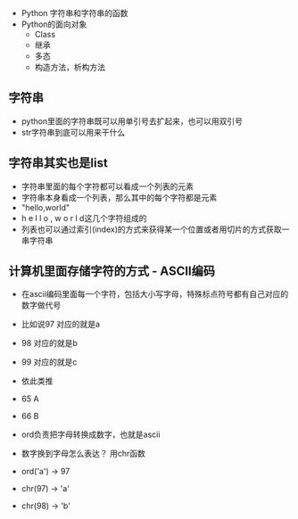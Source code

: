 - Python 字符串和字符串的函数
- Python的面向对象
	- Class
	- 继承
	- 多态
	- 构造方法，析构方法


## 字符串
- python里面的字符串既可以用单引号去扩起来，也可以用双引号
- str字符串到底可以用来干什么

## 字符串其实也是list
- 字符串里面的每个字符都可以看成一个列表的元素
- 字符串本身看成一个列表，那么其中的每个字符都是元素
- "hello,world"
- h e l l o , w o r l d这几个字符组成的
- 列表也可以通过索引(index)的方式来获得某一个位置或者用切片的方式获取一串字符串


## 计算机里面存储字符的方式 - ASCII编码
- 在ascii编码里面每一个字符，包括大小写字母，特殊标点符号都有自己对应的数字做代号
- 比如说97 对应的就是a 
- 98 对应的就是b
- 99 对应的就是c
- 依此类推

- 65 A
- 66 B
- ord负责把字母转换成数字，也就是ascii
- 数字换到字母怎么表达？ 用chr函数

- ord('a') -> 97
- chr(97) -> 'a'

- chr(98) -> 'b'



